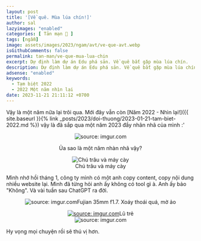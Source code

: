 ```yaml
---
layout: post
title: '[Về quê. Mùa lúa chín!]'
author: sal
lazyimages: "enabled"
categories: [ Tản mạn 📓 ]
tags: [ngẫm]
image: assets/images/2023/ngam/avt/ve-que-avt.webp
isGithubComments: false
permalink: tan-man/ve-que-mua-lua-chin
excerpt: Dự định làm dự án Edu phá sản. Về quê bắt gặp mùa lúa chín.
description: Dự định làm dự án Edu phá sản. Về quê bắt gặp mùa lúa chín.
adsense: "enabled"
keywords:
  - Tạm biệt 2022
  - 2022 Một năm nhìn lại
date: 2023-11-21 21:11:12 +0700
---
```


Vậy là một năm nữa lại trôi qua. Mới đây vẫn còn [Năm 2022 - Nhìn lại!]({{ site.baseurl }}{% link _posts/2023/doi-thuong/2023-01-21-tam-biet-2022.md %}) vậy là đã sắp qua một năm 2023 đầy nhãn nhã của mình :'

<div class="content" style="text-align:center; ">
<img src="https://i.imgur.com/cefJmVj.jpg" loading="lazy" class="lazyload img-thumb lazyimg"  title="source: imgur.com" />
<br><span class="image-caption"></span>
<p>Ủa sao là một năm nhàn nhã vậy?</p><img src="https://i.imgur.com/1PVWULr.jpg" title="Chú trâu và máy cày" loading="lazy" class="lazyload img-thumb lazyimg"/>
<br><span class="image-caption">Chú trâu và máy cày</span></div>

Mình nhớ hồi tháng 1, công ty mình có một anh copy content, copy nội dung nhiều website lại. Mình đã từng hỏi anh ấy không có tool gì à. Anh ấy bảo "Không". Và vài tuần sau ChatGPT ra đời.

<div class="content" style="text-align:center; "><img src="https://i.imgur.com/5MozYi5.jpg" title="source: imgur.com" /><span class="image-caption">Fujian 35mm f1.7. Xoáy thoái quá, mờ ảo</span><br><p></p><a href="https://imgur.com/GPaHobl"><img src="https://i.imgur.com/GPaHobl.jpg" title="source: imgur.com" /></a><span class="image-caption">Lũ trẻ</span><br></div>


<div class="content" style="text-align:center; "><img src="https://i.imgur.com/227dA3C.jpg" title="source: imgur.com" /></div>




Hy vọng mọi chuyện rồi sẽ thú vị hơn.


